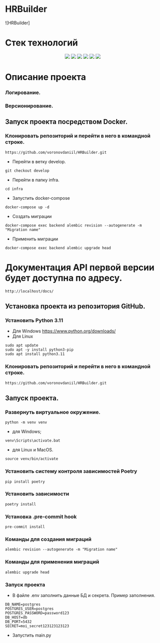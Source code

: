 # HRBuilder
![HRBuilder]

# Стек технологий
<div id="badges" align="center">
  <img src="https://img.shields.io/badge/Python%203.11-FFD43B?style=for-the-badge&logo=python&logoColor=blue"/>
  <img src="https://img.shields.io/badge/FastAPI%20-white?style=for-the-badge&logo=fastapi&"/>
  <img src="https://img.shields.io/badge/PostgreSQL-316192?style=for-the-badge&logo=postgresql&logoColor=white"/>
  <img src="https://img.shields.io/badge/Docker-2CA5E0?style=for-the-badge&logo=docker&logoColor=white"/>
  <img src="https://img.shields.io/badge/Nginx-009639?style=for-the-badge&logo=nginx&logoColor=white"/>
  <img src="https://img.shields.io/badge/GitHub-100000?style=for-the-badge&logo=github&logoColor=white"/>
</div>

# Описание проекта



### Логирование.

### Версионирование.

## Запуск проекта посредством Docker.
### Клонировать репозиторий и перейти в него в командной строке.
```
https://github.com/voronovdaniil/HRBuilder.git
``` 
- Перейти в ветку develop.
```
git checkout develop
```
- Перейти в папку infra.
```
cd infra
```
- Запустить  docker-compose
```
docker-compose up -d
```
- Создать миграции
```
docker-compose exec backend alembic revision --autogenerate -m "Migration name"
```
- Применить миграции
```
docker-compose exec backend alembic upgrade head
```
# Документация API первой версии будет доступна по адресу.
```
http://localhost/docs/
``` 
## Установка проекта из репозитория  GitHub.
### Установить Python 3.11
- Для Windows https://www.python.org/downloads/
- Для Linux 
```
sudo apt update
sudo apt -y install python3-pip
sudo apt install python3.11
``` 
### Клонировать репозиторий и перейти в него в командной строке.
```
https://github.com/voronovdaniil/HRBuilder.git
``` 
## Запуск проекта.
###  Развернуть виртуальное окружение.
```
python -m venv venv
``` 
 - для Windows;
```
venv\Scripts\activate.bat
``` 
 - для Linux и MacOS.
``` 
source venv/bin/activate
``` 
### Установить систему контроля зависимостей Poetry
```
pip install poetry
``` 
### Установить зависимости
```
poetry install
``` 
### Установка .pre-commit hook
```
pre-commit install
``` 
### Команды для создания миграций
```
alembic revision --autogenerate -m "Migration name"
``` 
### Команды для применения миграций
```
alembic upgrade head
```
### Запуск проекта
- В файле .env заполнить данные БД и секрета. Пример заполнения.
```
DB_NAME=postgres
POSTGRES_USER=postgres
POSTGRES_PASSWORD=password123
DB_HOST=db
DB_PORT=5432
SECRET=moi_secret123123123123
``` 
- Запустить main.py
